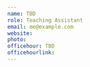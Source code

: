 ```yaml
---
name: TBD
role: Teaching Assistant
email: me@example.com
website: 
photo: 
officehour: TBD
officehourlink: 
---
```


